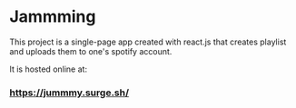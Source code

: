 # Jammming

This project is a single-page app created with react.js that creates playlist and uploads them to one's spotify account.

It is hosted online at:
### https://jummmy.surge.sh/

